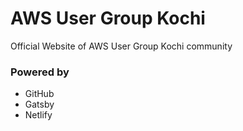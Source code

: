 # AWS User Group Kochi

Official Website of AWS User Group Kochi community


### Powered by

- GitHub
- Gatsby
- Netlify
